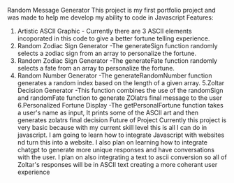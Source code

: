 Random Message Generator 
  This project is my first portfolio project and was made to help me develop my ability to code in Javascript
Features:
  1. Artistic ASCII Graphic
    - Currently there are 3 ASCII elements incoporated in this code to give a better fortune telling experience.
  2. Random Zodiac Sign Generator
    -The generateSign function randomly selects a zodiac sign from an array to personalize the fortune.
  3. Random Zodiac Sign Generator
    -The generateFate function randomly selects a fate from an array to personalize the fortune.
  4. Random Number Generator
    -The generateRandomNumber function generates a random index based on the length of a given array.
  5.Zoltar Decision Generator
    -This function combines the use of the randomSign and randomFate function to generate ZOlatrs final message to the user
  6.Personalized Fortune Display
    -The getPersonalFortune function takes a user's name as input, It prints some of the ASCII art and then generates zolatrs final decision
Future of Project
  Currently this project is very basic because with my current skill level this is all I can do in javascript. I am going to learn how to integrate Javascript with websites nd turn this into a website. I also plan on learning how to integrate
  chatgpt to generate more unique responses and have conversations with the user. I plan on also integrating a text to ascii conversion so all of Zoltar's responses will be in ASCII text creating a more coherant user experience

